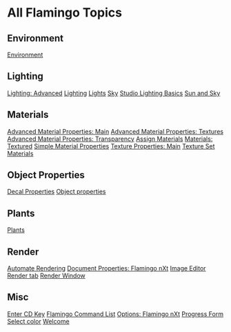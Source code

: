 ---
---


# All Flamingo Topics

## Environment
 [Environment](environment/environment-tab.html) 

## Lighting
 [Lighting: Advanced](lighting/lighting-advanced-tab.html) 
 [Lighting](lighting/lighting-tab.html) 
 [Lights](lighting\lights-tab.html) 
 [Sky](lighting/sun-and-sky-tabs.html) 
 [Studio Lighting Basics](lighting/studio-lighting-basics.html) 
 [Sun and Sky](lighting/sun-and-sky-tabs.html) 

## Materials
 [Advanced Material Properties: Main](materials/advanced-material-properties-main.html) 
 [Advanced Material Properties: Textures](materials/advanced-material-properties-textures.html) 
 [Advanced Material Properties: Transparency](materials/advanced-material-properties-transparency.html) 
 [Assign Materials](materials\materials-tab.html) 
 [Materials: Textured](materials/texture-properties-main.html) 
 [Simple Material Properties](materials\simple-material-properties.html) 
 [Texture Properties: Main](materials/texture-properties-main.html) 
 [Texture Set Materials](materials/texture-set-materials.html) 

## Object Properties
 [Decal Properties](objectproperties\properties-decal.html) 
 [Object properties](objectproperties\properties-object.html) 

## Plants
 [Plants](plants/plants.html) 

## Render
 [Automate Rendering](render/automate-rendering.html) 
 [Document Properties: Flamingo nXt](render/documentproperties-flamingo.html) 
 [Image Editor](render\image-editor.html) 
 [Render tab](render/render-tab.html) 
 [Render Window](render\render-window.html) 

## Misc
 [Enter CD Key](general/enter-cd-key.html) 
 [Flamingo Command List](general\flamingo-command-list.html) 
 [Options: Flamingo nXt](general\options-flamingo.html) 
 [Progress Form](general/progress-form.html) 
 [Select color](general\select-color.html) 
 [Welcome](general\welcome.html) 
&#160;
&#160;
&#160;
